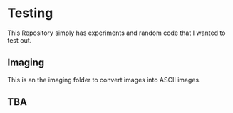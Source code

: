 # Testing

This Repository simply has experiments and random code that I wanted to test out.

## Imaging

This is an the imaging folder to convert images into ASCII images.

## TBA

